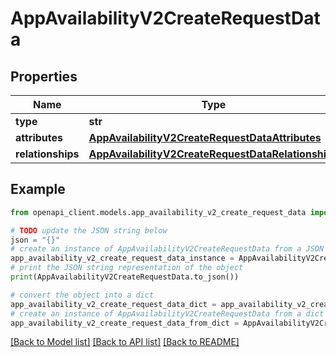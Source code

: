 # AppAvailabilityV2CreateRequestData


## Properties

Name | Type | Description | Notes
------------ | ------------- | ------------- | -------------
**type** | **str** |  | 
**attributes** | [**AppAvailabilityV2CreateRequestDataAttributes**](AppAvailabilityV2CreateRequestDataAttributes.md) |  | 
**relationships** | [**AppAvailabilityV2CreateRequestDataRelationships**](AppAvailabilityV2CreateRequestDataRelationships.md) |  | 

## Example

```python
from openapi_client.models.app_availability_v2_create_request_data import AppAvailabilityV2CreateRequestData

# TODO update the JSON string below
json = "{}"
# create an instance of AppAvailabilityV2CreateRequestData from a JSON string
app_availability_v2_create_request_data_instance = AppAvailabilityV2CreateRequestData.from_json(json)
# print the JSON string representation of the object
print(AppAvailabilityV2CreateRequestData.to_json())

# convert the object into a dict
app_availability_v2_create_request_data_dict = app_availability_v2_create_request_data_instance.to_dict()
# create an instance of AppAvailabilityV2CreateRequestData from a dict
app_availability_v2_create_request_data_from_dict = AppAvailabilityV2CreateRequestData.from_dict(app_availability_v2_create_request_data_dict)
```
[[Back to Model list]](../README.md#documentation-for-models) [[Back to API list]](../README.md#documentation-for-api-endpoints) [[Back to README]](../README.md)


